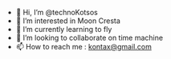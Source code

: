 - 👋 Hi, I’m @technoKotsos
- 👀 I’m interested in Moon Cresta
- 🌱 I’m currently learning to fly
- 💞️ I’m looking to collaborate on time machine
- 📫 How to reach me : kontax@gmail.com

<!---
technoKotsos/technoKotsos is a ✨ special ✨ repository because its `README.md` (this file) appears on your GitHub profile.
You can click the Preview link to take a look at your changes.
--->
